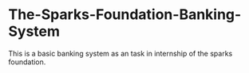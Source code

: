 # The-Sparks-Foundation-Banking-System
This is a basic banking system as an task in internship of the sparks foundation.
